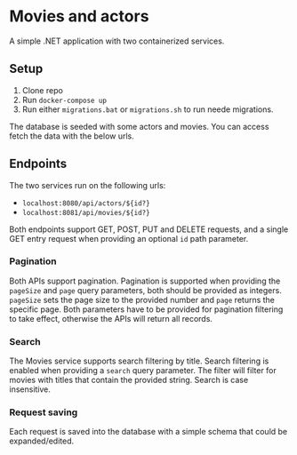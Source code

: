 # Movies and actors

A simple .NET application with two containerized services.

## Setup

1. Clone repo
2. Run `docker-compose up`
3. Run either `migrations.bat` or `migrations.sh` to run neede migrations.

The database is seeded with some actors and movies. You can access fetch the data with the below urls.

## Endpoints

The two services run on the following urls:

 - `localhost:8080/api/actors/${id?}` 
 - `localhost:8081/api/movies/${id?}` 

Both endpoints support GET, POST, PUT and DELETE requests, and a single GET entry request when providing an optional `id` path parameter.

### Pagination

Both APIs support pagination. Pagination is supported when providing the `pageSize` and `page` query parameters, both should be provided as integers. `pageSize` sets the page size to the provided number and `page` returns the specific page. Both parameters have to be provided for pagination filtering to take effect, otherwise the APIs will return all records.

### Search

The Movies service supports search filtering by title. Search filtering is enabled when providing a `search` query parameter. The filter will filter for movies with titles that contain the provided string. Search is case insensitive.

### Request saving

Each request is saved into the database with a simple schema that could be expanded/edited.